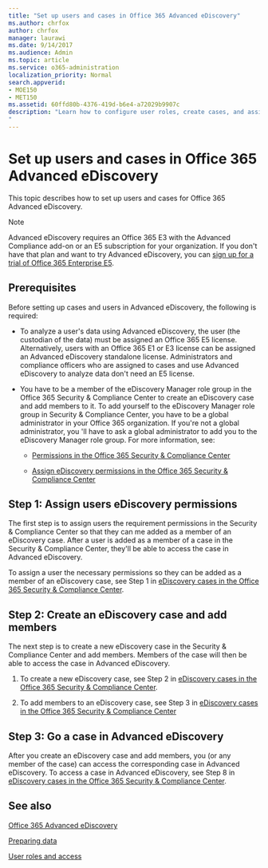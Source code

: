 ```yaml
---
title: "Set up users and cases in Office 365 Advanced eDiscovery"
ms.author: chrfox
author: chrfox
manager: laurawi
ms.date: 9/14/2017
ms.audience: Admin
ms.topic: article
ms.service: o365-administration
localization_priority: Normal
search.appverid: 
- MOE150
- MET150
ms.assetid: 60ffd80b-4376-419d-b6e4-a72029b9907c
description: "Learn how to configure user roles, create cases, and assign users to cases in Office 365 Advanced eDiscovery. 
"
---
```


# Set up users and cases in Office 365 Advanced eDiscovery

This topic describes how to set up users and cases for Office 365 Advanced eDiscovery.
  
> [!NOTE]
> Advanced eDiscovery requires an Office 365 E3 with the Advanced Compliance add-on or an E5 subscription for your organization. If you don't have that plan and want to try Advanced eDiscovery, you can [sign up for a trial of Office 365 Enterprise E5](https://go.microsoft.com/fwlink/p/?LinkID=698279). 
  
## Prerequisites

Before setting up cases and users in Advanced eDiscovery, the following is required:
  
- To analyze a user's data using Advanced eDiscovery, the user (the custodian of the data) must be assigned an Office 365 E5 license. Alternatively, users with an Office 365 E1 or E3 license can be assigned an Advanced eDiscovery standalone license. Administrators and compliance officers who are assigned to cases and use Advanced eDiscovery to analyze data don't need an E5 license. 
    
- You have to be a member of the eDiscovery Manager role group in the Office 365 Security &amp; Compliance Center to create an eDiscovery case and add members to it. To add yourself to the eDiscovery Manager role group in Security &amp; Compliance Center, you have to be a global administrator in your Office 365 organization. If you're not a global administrator, you 'll have to ask a global administrator to add you to the eDiscovery Manager role group. For more information, see:
    
  - [Permissions in the Office 365 Security &amp; Compliance Center](permissions-in-the-security-and-compliance-center.md)
    
  - [Assign eDiscovery permissions in the Office‍ 365 Security &amp; Compliance Center](assign-ediscovery-permissions.md)
    
## Step 1: Assign users eDiscovery permissions

The first step is to assign users the requirement permissions in the Security &amp; Compliance Center so that they can me added as a member of an eDiscovery case. After a user is added as a member of a case in the Security &amp; Compliance Center, they'll be able to access the case in Advanced eDiscovery.
  
To assign a user the necessary permissions so they can be added as a member of an eDiscovery case, see Step 1 in [eDiscovery cases in the Office 365 Security &amp; Compliance Center](ediscovery-cases.md#step-1-assign-ediscovery-permissions-to-potential-case-members).
  
## Step 2: Create an eDiscovery case and add members

The next step is to create a new eDiscovery case in the Security &amp; Compliance Center and add members. Members of the case will then be able to access the case in Advanced eDiscovery.
  
1. To create a new eDiscovery case, see Step 2 in [eDiscovery cases in the Office 365 Security &amp; Compliance Center](ediscovery-cases.md#step-2-create-a-new-case).
    
2. To add members to an eDiscovery case, see Step 3 in [eDiscovery cases in the Office 365 Security &amp; Compliance Center](ediscovery-cases.md#step-3-add-members-to-a-case)
    
## Step 3: Go a case in Advanced eDiscovery

After you create an eDiscovery case and add members, you (or any member of the case) can access the corresponding case in Advanced eDiscovery. To access a case in Advanced eDiscovery, see Step 8 in [eDiscovery cases in the Office 365 Security &amp; Compliance Center](ediscovery-cases.md#step-8-go-to-the-case-in-advanced-ediscovery).
  
## See also

[Office 365 Advanced eDiscovery](office-365-advanced-ediscovery.md)
  
[Preparing data](prepare-data-for-advanced-ediscovery.md)
  
[User roles and access](user-roles-and-access-in-advanced-ediscovery.md)

